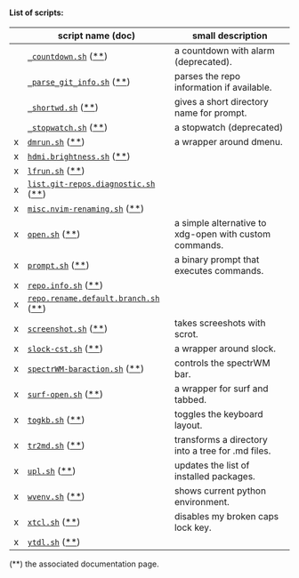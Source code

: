 #### List of scripts:
|   | script name (doc)                                                               | small description                                        |
|---|---------------------------------------------------------------------------------|----------------------------------------------------------|
|   | [`_countdown.sh`]                 ([\*\*][mydoc-countdown.sh])                  | a countdown with alarm (deprecated).                     |
|   | [`_parse_git_info.sh`]            ([\*\*][mydoc-parse_git_info.sh])             | parses the repo information if available.                |
|   | [`_shortwd.sh`]                   ([\*\*][mydoc-shortwd.sh])                    | gives a short directory name for prompt.                 |
|   | [`_stopwatch.sh`]                 ([\*\*][mydoc-stopwatch.sh])                  | a stopwatch (deprecated)                                 |
| x | [`dmrun.sh`]                      ([\*\*][mydoc-dmrun.sh])                      | a wrapper around dmenu.                                  |
| x | [`hdmi.brightness.sh`]            ([\*\*][mydoc-hdmi.brightness.sh])            |                                                          |
| x | [`lfrun.sh`]                      ([\*\*][mydoc-lfrun.sh])                      |                                                          |
| x | [`list.git-repos.diagnostic.sh`]  ([\*\*][mydoc-list.git-repos.diagnostic.sh])  |                                                          |
| x | [`misc.nvim-renaming.sh`]         ([\*\*][mydoc-misc.nvim-renaming.sh])         |                                                          |
| x | [`open.sh`]                       ([\*\*][mydoc-open.sh])                       | a simple alternative to xdg-open with custom commands.   |
| x | [`prompt.sh`]                     ([\*\*][mydoc-prompt.sh])                     | a binary prompt that executes commands.                  |
| x | [`repo.info.sh`]                  ([\*\*][mydoc-repo.info.sh])                  |                                                          |
| x | [`repo.rename.default.branch.sh`] ([\*\*][mydoc-repo.rename.default.branch.sh]) |                                                          |
| x | [`screenshot.sh`]                 ([\*\*][mydoc-screenshot.sh])                 | takes screeshots with scrot.                             |
| x | [`slock-cst.sh`]                  ([\*\*][mydoc-slock-cst.sh])                  | a wrapper around slock.                                  |
| x | [`spectrWM-baraction.sh`]         ([\*\*][mydoc-spectrWM-baraction.sh])         | controls the spectrWM bar.                               |
| x | [`surf-open.sh`]                  ([\*\*][mydoc-surf-open.sh])                  | a wrapper for surf and tabbed.                           |
| x | [`togkb.sh`]                      ([\*\*][mydoc-togkb.sh])                      | toggles the keyboard layout.                             |
| x | [`tr2md.sh`]                      ([\*\*][mydoc-tr2md.sh])                      | transforms a directory into a tree for .md files.        |
| x | [`upl.sh`]                        ([\*\*][mydoc-upl.sh])                        | updates the list of installed packages.                  |
| x | [`wvenv.sh`]                      ([\*\*][mydoc-wvenv.sh])                      | shows current python environment.                        |
| x | [`xtcl.sh`]                       ([\*\*][mydoc-xtcl.sh])                       | disables my broken caps lock key.                        |
| x | [`ytdl.sh`]                       ([\*\*][mydoc-ytdl.sh])                       |                                                          |

(\*\*) the associated documentation page.

[`_countdown.sh`]:                 _countdown.sh
[`_parse_git_info.sh`]:            _parse_git_info.sh
[`_shortwd.sh`]:                   _shortwd.sh
[`_stopwatch.sh`]:                 _stopwatch.sh
[`dmrun.sh`]:                      dmrun.sh
[`hdmi.brightness.sh`]:            hdmi.brightness.sh
[`lfrun.sh`]:                      lfrun.sh
[`list.git-repos.diagnostic.sh`]:  list.git-repos.diagnostic.sh
[`misc.nvim-renaming.sh`]:         misc.nvim-renaming.sh
[`open.sh`]:                       open.sh
[`prompt.sh`]:                     prompt.sh
[`repo.info.sh`]:                  repo.info.sh
[`repo.rename.default.branch.sh`]: repo.rename.default.branch.sh
[`screenshot.sh`]:                 screenshot.sh
[`slock-cst.sh`]:                  slock-cst.sh
[`spectrWM-baraction.sh`]:         spectrWM-baraction.sh
[`surf-open.sh`]:                  surf-open.sh
[`togkb.sh`]:                      togkb.sh
[`tr2md.sh`]:                      tr2md.sh
[`upl.sh`]:                        upl.sh
[`wvenv.sh`]:                      wvenv.sh
[`xtcl.sh`]:                       xtcl.sh
[`ytdl.sh`]:                       ytdl.sh

<!-- scripts: -->
[mydoc-countdown.sh]:                  https://a2n-s.github.io/public/doc/config/scripts/_countdown.sh
[mydoc-parse_git_info.sh]:             https://a2n-s.github.io/public/doc/config/scripts/_parse_git_info.sh
[mydoc-shortwd.sh]:                    https://a2n-s.github.io/public/doc/config/scripts/_shortwd.sh
[mydoc-stopwatch.sh]:                  https://a2n-s.github.io/public/doc/config/scripts/_stopwatch.sh
[mydoc-dmrun.sh]:                      https://a2n-s.github.io/public/doc/config/scripts/dmrun.sh
[mydoc-hdmi.brightness.sh]:            https://a2n-s.github.io/public/doc/config/scripts/hdmi.brightness.sh
[mydoc-lfrun.sh]:                      https://a2n-s.github.io/public/doc/config/scripts/lfrun.sh
[mydoc-list.git-repos.diagnostic.sh]:  https://a2n-s.github.io/public/doc/config/scripts/list.git-repos.diagnostic.sh
[mydoc-misc.nvim-renaming.sh]:         https://a2n-s.github.io/public/doc/config/scripts/misc.nvim-renaming.sh
[mydoc-open.sh]:                       https://a2n-s.github.io/public/doc/config/scripts/open.sh
[mydoc-prompt.sh]:                     https://a2n-s.github.io/public/doc/config/scripts/prompt.sh
[mydoc-repo.info.sh]:                  https://a2n-s.github.io/public/doc/config/scripts/repo.info.sh
[mydoc-repo.rename.default.branch.sh]: https://a2n-s.github.io/public/doc/config/scripts/repo.rename.default.branch.sh
[mydoc-screenshot.sh]:                 https://a2n-s.github.io/public/doc/config/scripts/screenshot.sh
[mydoc-slock-cst.sh]:                  https://a2n-s.github.io/public/doc/config/scripts/slock-cst.sh
[mydoc-spectrwm-baraction.sh]:         https://a2n-s.github.io/public/doc/config/scripts/spectrwm-baraction.sh
[mydoc-surf-open.sh]:                  https://a2n-s.github.io/public/doc/config/scripts/surf-open.sh
[mydoc-togkb.sh]:                      https://a2n-s.github.io/public/doc/config/scripts/togkb.sh
[mydoc-tr2md.sh]:                      https://a2n-s.github.io/public/doc/config/scripts/tr2md.sh
[mydoc-upl.sh]:                        https://a2n-s.github.io/public/doc/config/scripts/upl.sh
[mydoc-wvenv.sh]:                      https://a2n-s.github.io/public/doc/config/scripts/wvenv.sh
[mydoc-xtcl.sh]:                       https://a2n-s.github.io/public/doc/config/scripts/xtcl.sh
[mydoc-ytdl.sh]:                       https://a2n-s.github.io/public/doc/config/scripts/ytdl.sh
